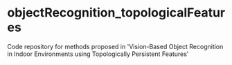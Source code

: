 # objectRecognition_topologicalFeatures
Code repository for methods proposed in 'Vision-Based Object Recognition in Indoor Environments using Topologically Persistent Features'
